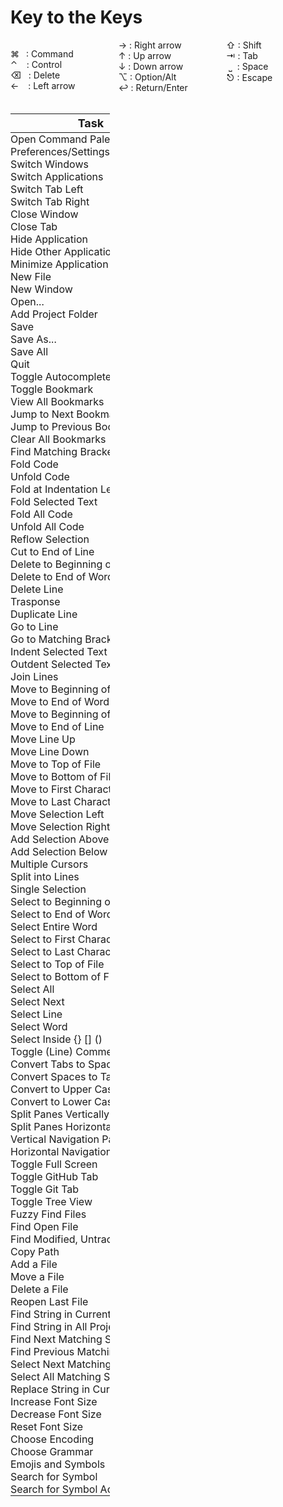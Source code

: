 <style>
  .col2 {
    columns: 2 200px;         /* number of columns and width in pixels*/
    -webkit-columns: 2 200px; /* chrome, safari */
    -moz-columns: 2 200px;    /* firefox */
  }
  .col3 {
    columns: 3 100px;
    -webkit-columns: 3 100px;
    -moz-columns: 3 100px;
  }

  table tr {
border-collapse: collapse;
white-space:nowrap;

}

table td {
   padding:0; margin:0;
   border-collapse: collapse;
}

</style>


# Key to the Keys

<div class="col3">

<!--More-->

⌘ &ensp;: Command
</br>
⌃ &ensp; : Control
</br>
⌫ &nbsp; : Delete
</br>
← &nbsp;&ensp;: Left arrow
</br>
→ : Right arrow
</br>
↑ : Up arrow
</br>
↓ : Down arrow
</br>
⌥ : Option/Alt
</br>
↩ : Return/Enter
</br>
⇧ : Shift
</br>
⇥ : Tab
</br>
&nbsp;⎵ &nbsp;: Space
</br>
⎋ : Escape
</div>

</br>
<div class="col3">

| <span style="font-size:18px;">Task</span> | <span style="font-size:18px;"><i class="icon-apple" align="center"></i> Keys</span> |
|---------------------------------|-------|
| Open Command Palette                   | ⌘ ⇧ P |
| Preferences/Settings                   | ⌘ ,   |
| Switch Windows                         | ⌘ `   |
| Switch Applications                    | ⌘ ⇥   |
| Switch Tab Left                        | ⌘ ⇧ { |
| Switch Tab Right                       | ⌘ ⇧ } |
| Close Window                           | ⌘ W |
| Close Tab                              | ⌘ ⇧ W |
| Hide Application                       | ⌘ H |
| Hide Other Applications                | ⌥ ⌘ H |
| Minimize Application                   | ⌘ M |
| New File                               | ⌘ N |
| New Window                             | ⌘ ⇧ N |
| Open...                                | ⌘ O |
| Add Project Folder                     | ⌘ ⇧ O |
| Save                                   | ⌘ S |
| Save As...                             | ⌘ ⇧ S |
| Save All                               | ⌥ ⇧ S |⎵
| Quit                                   | ⌘ Q |
| Toggle Autocomplete                    | ⌃ `space` |
| Toggle Bookmark                        | ⌘ `F2` |
| View All Bookmarks                     | ⌃ `F2` |
| Jump to Next Bookmark                  | `F2` |
| Jump to Previous Bookmark              | ⇧ `F2`|
| Clear All Bookmarks                    |  ⌘ ⇧ `F2` |
| Find Matching Bracket                  | ⌃ M |
| Fold Code                              | ⌥ ⌘ [ |
| Unfold Code                            | ⌥ ⌘ ] |
| Fold at Indentation Level (N)          | ⌘ K ⌘ N |
| Fold Selected Text                     | ⌥ ⌘ ⌃ F |
| Fold All Code                          | ⌥ ⌘ { |
| Unfold All Code                        | ⌥ ⌘ } |
| Reflow Selection                       | ⌥ ⌘ Q |
| Cut to End of Line                     | ⌃ K |
| Delete to Beginning of Word            | ⌥ ⌫ |
| Delete to End of Word                  | ⌥ D |
| Delete Line                            | ⌃ ⇧ K |
| Trasponse                              | ⌃ T   |
| Duplicate Line                         | ⌘ ⇧ D |
| Go to Line                             | ⌃ G |
| Go to Matching Bracket                 | ⌃ M |
| Indent Selected Text                   | ⌘ ] |
| Outdent Selected Text                  | ⌘ [ |
| Join Lines                             | ⌘ J |
| Move to Beginning of Word              | ⌥ B |
| Move to End of Word                    | ⌥ F |
| Move to Beginning of Line              | ⌃ A |
| Move to End of Line                    | ⌃ E |
| Move Line Up                           | ⌘ ⌃ ↑ |
| Move Line Down                         | ⌘ ⌃ ↓ |
| Move to Top of File                    | ⌘ ↑ |
| Move to Bottom of File                 | ⌘ ↓ |
| Move to First Character of Line        |  ⌘ ← |
| Move to Last Character of Line         | ⌘ →|
| Move Selection Left                    |  ⌘ ⌃  ← |
| Move Selection Right                   |  ⌘ ⌃  → |
| Add Selection Above                    | ⌃ ⇧ ↑|
| Add Selection Below                    | ⌃ ⇧ ↓ |
| Multiple Cursors                       | ⌥ ⌘ `Click` |
| Split into Lines                       | ⌘ ⇧ L |
| Single Selection                       |⎋|
| Select to Beginning of Word            | ⌥ ⇧ ← |
| Select to End of Word                  | ⌥ ⇧ → |
| Select Entire Word                     | ⌃ ⇧ W |
| Select to First Character of Line      | ⌘ ⇧ ← |
| Select to Last Character of Line       | ⌘ ⇧ → |
| Select to Top of File                  | ⌘ ⇧ ↑ |
| Select to Bottom of File               | ⌘ ⇧ ↓ |
| Select All                             | ⌘ A |
| Select Next                            | ⌘ D |
| Select Line                            | ⌘ L |
| Select Word                            | ⌃ ⇧ W |
| Select Inside {} [] ()                 | ⌃ ⌘ M |
| Toggle (Line) Comment                  | ⌘ / |
| Convert Tabs to Spaces                 | ⌥ ⌘ [ |
| Convert Spaces to Tabs                 | ⌥ ⌘ ] |
| Convert to Upper Case                  | ⌘ K U |
| Convert to Lower Case                  | ⌘ K L |
| Split Panes Vertically                 | ⌘ K ↓ |
| Split Panes Horizontally               | ⌘ K → |
| Vertical Navigation Panes              | ⌘ K ⌘ ↓ |
| Horizontal Navigation Panes            | ⌘ K ⌘ → |
| Toggle Full Screen                     | ⌃ ⌘ F |
| Toggle GitHub Tab                      | ⌃ ⇧ 8|
| Toggle Git Tab                         | ⌃ ⇧ 9|
| Toggle Tree View                       | ⌘ \ |
| Fuzzy Find Files                       | ⌘ T |
| Find Open File                         | ⌘ B |
| Find Modified, Untracked (git) File    | ⌘ ⇧ B |
| Copy Path                              | ⌃ ⇧ C |
| Add a File                             | A |
| Move a File                            | M |
| Delete a File                          | ⌫ |
| Reopen Last File                       | ⌘ ⇧ T |
| Find String in Current File            | ⌘ F |
| Find String in All Project Files       | ⇧ ⌘ F |
| Find Next Matching String              | ⌘ G |
| Find Previous Matching String          | ⇧ ⌘ G |
| Select Next Matching String            | ⌘ D |
| Select All Matching Strings            | ⌃ ⌘ G |
| Replace String in Current File         | ⌥ ⌘ F |
| Increase Font Size                     | ⌘ + |
| Decrease Font Size                     | ⌘ -  |
| Reset Font Size                        | ⌘ 0  |
| Choose Encoding                        | ⌃ ⇧ U |
| Choose Grammar                         | ⌃ ⇧ L |
| Emojis and Symbols                     | ⌃ ⌘ ␣ |
| Search for Symbol                      | ⌘ R |
| Search for Symbol Across Project       | ⌘ ⇧ R |
